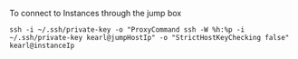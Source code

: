 To connect to Instances through the jump box

    ssh -i ~/.ssh/private-key -o "ProxyCommand ssh -W %h:%p -i ~/.ssh/private-key kearl@jumpHostIp" -o "StrictHostKeyChecking false" kearl@instanceIp
